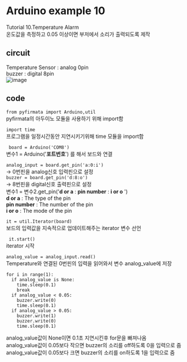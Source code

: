 # Arduino example 10
Tutorial 10.Temperature Alarm\
온도값을 측정하고  0.05 이상이면 부저에서 소리가 출력되도록 제작

## circuit
Temperature Sensor : analog 0pin\
  buzzer : digital 8pin\
![image](https://user-images.githubusercontent.com/79436159/109286746-01f89e00-7866-11eb-9716-06ebc66f1da3.png)

## code
``` from pyfirmata import Arduino,util ```\
pyfirmata의 아두이노 모듈을 사용하기 위해 import함 

``` import time ```\
프로그램을 일정시간동안 지연시키기위해 time 모듈을 import함

``` board = Arduino('COM8')``` \
변수1 = Arduino('**포트번호**') 를 해서 보드와 연결 

```analog_input = board.get_pin('a:0:i')```\
-> 0번핀을 analog신호 입력핀으로 설정\
```buzzer = board.get_pin('d:8:o')``` \
-> 8번핀을 digital신호 출력핀으로 설정\
변수1 = 변수2.get_pin('**d or a** : **pin number** : **i or o** ') \
**d or a** : The type of the pin \
**pin number** : The number of the pin\
**i or o** : The mode of the pin

  ``` it = util.Iterator(board) ```\
보드의 입력값을 지속적으로 업데이트해주는 iterator 변수 선언

 ``` it.start()``` \
iterator 시작

``` analog_value = analog_input.read() ```\
Temperature와 연결된 0번핀의 입력을 읽어와서 변수 analog_value에 저장
```
for i in range(1):
  if analog_value is None:
    time.sleep(0.1)
    break
  if analog_value < 0.05:
    buzzer.write(0)
    time.sleep(0.1)
  if analog_value > 0.05:
    buzzer.write(1)
    buzzer.write(0)
    time.sleep(0.1)
```
analog_value값이 None이면 0.1초 지연시킨후 for문을 빠져나옴\
analog_value값이 0.05보다 작으면 buzzer의 소리를 off하도록 0을 입력으로 줌\
analog_value값이 0.05보다 크면 buzzer의 소리를 on하도록 1을 입력으로 줌
